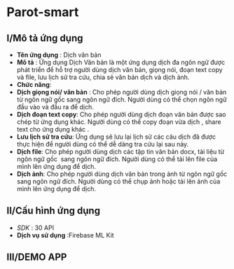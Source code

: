 # Parot-smart
## I/Mô tả ứng dụng
* **Tên ứng dụng** : Dịch văn bản
* **Mô tả** : Ứng dụng Dịch Văn bản là một ứng dụng dịch đa ngôn ngữ được phát triển để hỗ trợ người dùng dịch văn bản, giọng nói, đoạn text copy và file, lưu lịch sử tra cứu, chia sẻ văn bản dịch và dịch ảnh.
* **Chức năng**:
* **Dịch giọng nói/ văn bản** : Cho phép người dùng dịch giọng nói / văn bản từ ngôn ngữ gốc sang ngôn ngữ đích. Người dùng có thể chọn ngôn ngữ đầu vào và đầu ra để dịch.
* **Dịch đoạn text copy**: Cho phép người dùng dịch đoạn văn bản được sao chép từ ứng dụng khác. Người dùng có thể copy đoạn vừa dịch , share text cho ứng dụng khác .
* **Lưu lịch sử tra cứu**: Ứng dụng sẽ lưu lại lịch sử các câu dịch đã được thực hiện để người dùng có thể dễ dàng tra cứu lại sau này.
* **Dịch file**: Cho phép người dùng dịch các tập tin văn bản docx, tài liệu từ ngôn ngữ gốc  sang ngôn ngữ đích. Người dùng có thể tải lên file của mình lên ứng dụng để dịch.
* **Dịch ảnh**: Cho phép người dùng dịch văn bản trong ảnh từ ngôn ngữ gốc sang ngôn ngữ đích. Người dùng có thể chụp ảnh hoặc tải lên ảnh của mình lên ứng dụng để dịch.
## II/Cấu hình ứng dụng
* *SDK* : 30 API
* **Dịch vụ sử dụng** :Firebase ML Kit
## III/DEMO APP
